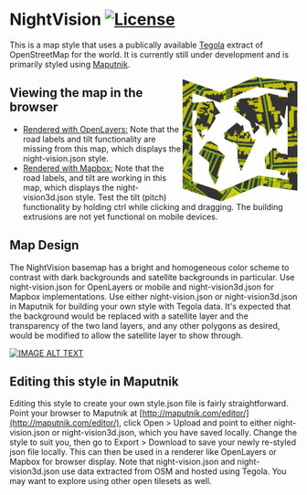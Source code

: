 # NightVision [![License](https://img.shields.io/badge/License-BSD%202--Clause-orange.svg)](https://opensource.org/licenses/BSD-2-Clause)
This is a map style that uses a publically available [Tegola](https://github.com/terranodo/tegola) extract of OpenStreetMap for the world. It is currently still under development and is primarily styled using [Maputnik](https://github.com/maputnik/editor).

<img align="right" alt="TegolaNightVision" src="logo.png" />

## Viewing the map in the browser
- [Rendered with OpenLayers:](http://htmlpreview.github.io/?https://github.com/PetersonGIS/NightVision/blob/master/live-map.html)
Note that the road labels and tilt functionality are missing from this map, which displays the night-vision.json style.
- [Rendered with Mapbox:](http://www.gretchenpeterson.com/live-map-mapbox-night-vision.html) 
  Note that the road labels, and tilt are working in this map, which displays the night-vision3d.json style. Test the tilt (pitch)   functionality by holding ctrl while clicking and dragging. The building extrusions are not yet functional on mobile devices.

## Map Design

The NightVision basemap has a bright and homogeneous color scheme to contrast with dark backgrounds and satellite backgrounds in particular. Use night-vision.json for OpenLayers or mobile and night-vision3d.json for Mapbox implementations. Use either night-vision.json or night-vision3d.json in Maputnik for building your own style with Tegola data. It's expected that the background would be replaced with a satellite layer and the transparency of the two land layers, and any other polygons as desired, would be modified to allow the satellite layer to show through. 

[![IMAGE ALT TEXT](http://img.youtube.com/vi/o4x5LAHuDo0/0.jpg)](http://www.youtube.com/watch?v=o4x5LAHuDo0 "NightVision in a Mapbox renderer")

## Editing this style in Maputnik

Editing this style to create your own style.json file is fairly straightforward. Point your browser to Maputnik at  [http://maputnik.com/editor/](http://maputnik.com/editor/), click Open > Upload and point to either night-vision.json or night-vision3d.json, which you have saved locally. Change the style to suit you, then go to Export > Download to save your newly re-styled json file locally. This can then be used in a renderer like OpenLayers or Mapbox for browser display. Note that night-vision.json and night-vision3d.json use data extracted from OSM and hosted using Tegola. You may want to explore using other open tilesets as well.

